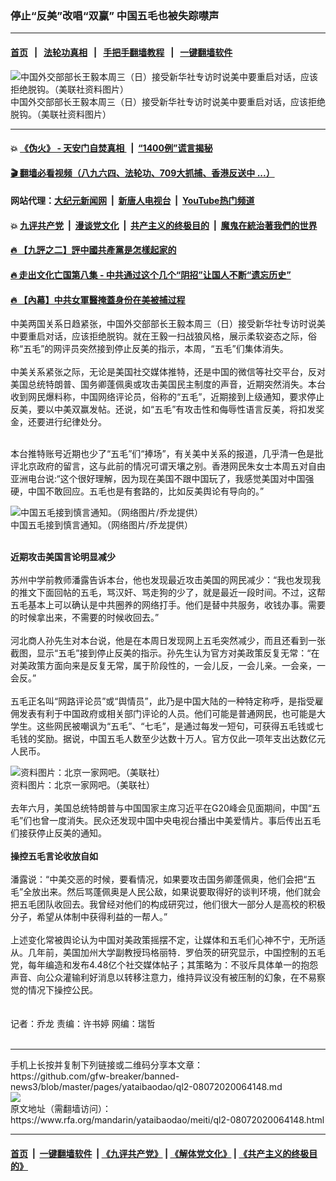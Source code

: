 ### 停止“反美”改唱“双赢”  中国五毛也被失踪噤声
------------------------

#### [首页](https://github.com/gfw-breaker/banned-news3/blob/master/README.md) &nbsp;&nbsp;|&nbsp;&nbsp; [法轮功真相](https://github.com/begood0513/basic/blob/master/README.md)  &nbsp;&nbsp;|&nbsp;&nbsp; [手把手翻墙教程](https://github.com/gfw-breaker/guides/wiki)  &nbsp;&nbsp;|&nbsp;&nbsp; [一键翻墙软件](https://github.com/gfw-breaker/nogfw/blob/master/README.md)  



<div id="headerimg">
 <img alt="中国外交部部长王毅本周三（日）接受新华社专访时说美中要重启对话，应该拒绝脱钩。（美联社资料图片）" src="https://www.rfa.org/mandarin/yataibaodao/meiti/ql2-08072020064148.html/2018-05-03T014403Z_1570809754_RC13D78E0020_RTRMADP_3_USA-TRADE-CHINA.jpg/@@images/769d9563-1aaf-40cb-b5a0-bf33595a0f8f.jpeg" title="中国外交部部长王毅本周三（日）接受新华社专访时说美中要重启对话，应该拒绝脱钩。（美联社资料图片）"/>
 <div id="headerimgcontents">
  <div id="headerimgcaption">
   <span>
    中国外交部部长王毅本周三（日）接受新华社专访时说美中要重启对话，应该拒绝脱钩。（美联社资料图片）
   </span>
   <!-- zoomattribute -->
  </div>
  <!-- headerimgcaption -->
 </div>
 <!-- headerimagecontents -->
</div>

<hr/>


#### 💥 [《伪火》 - 天安门自焚真相 ](http://141.164.51.119:10000/videos/blog/weihuo.html)&nbsp; |&nbsp; [“1400例”谎言揭秘  ](http://141.164.51.119:10000/videos/blog/jiexi1400.html)

#### [ 🎬  翻墙必看视频（八九六四、法轮功、709大抓捕、香港反送中 ...）](https://github.com/gfw-breaker/links/blob/master/banned.md)

#### 网站代理：[大纪元新闻网](http://167.172.10.89:10080/gb/) &nbsp;|&nbsp; [新唐人电视台](http://167.172.10.89:8808/gb/) &nbsp;|&nbsp; [YouTube热门频道](http://158.247.203.241/youtube.html)

#### 💥 [九评共产党](http://141.164.51.119:10000/videos/res/jiuping/)&nbsp; |&nbsp; [漫谈党文化](http://141.164.51.119:10000/videos/res/mtdwh/)&nbsp; |&nbsp; [共产主义的终极目的](http://141.164.51.119:10000/videos/res/zjmd/)&nbsp; |&nbsp; [魔鬼在統治著我們的世界](http://141.164.51.119:10000/videos/res/TheSpecter/)  

#### [ 🔥  【九評之二】評中國共產黨是怎樣起家的](http://141.164.51.119:10000/videos/news/../res/jiuping/index.html)

#### [ 🔥  走出文化亡国第八集 - 中共通过这个几个“阴招”让国人不断“遗忘历史”  ](http://141.164.51.119:10000/videos/news/../res/zcwhwg/index.html)

#### [ 🔥  【內幕】中共女軍醫掩蓋身份在美被捕过程](http://141.164.51.119:10000/videos/news/spy02.html)

<div id="storytext">
 <div>
  <div class="slot_header">
  </div>
 </div>
 <p>
 </p>
 <p>
  中美两国关系日趋紧张，中国外交部部长王毅本周三（日）接受新华社专访时说美中要重启对话，应该拒绝脱钩。就在王毅一扫战狼风格，展示柔软姿态之际，俗称“五毛”的网评员突然接到停止反美的指示，本周，“五毛”们集体消失。
  <br/>
  <br/>
  中美关系紧张之际，无论是美国社交媒体推特，还是中国的微信等社交平台，反对美国总统特朗普、国务卿蓬佩奥或攻击美国民主制度的声音，近期突然消失。本台收到网民爆料称，中国网络评论员，俗称的“五毛”，近期接到上级通知，要求停止反美，要以中美双赢发帖。还说，如“五毛”有攻击性和侮辱性语言反美，将扣发奖金，还要进行纪律处分。
 </p>
 <p>
 </p>
 <p>
  <br/>
  本台推特账号近期也少了“五毛”们“捧场”，有关美中关系的报道，几乎清一色是批评北京政府的留言，这与此前的情况可谓天壤之别。香港网民朱女士本周五对自由亚洲电台说:“这个很好理解，因为现在美国不跟中国玩了，我感觉美国对中国强硬，中国不敢回应。五毛也是有套路的，比如反美舆论有导向的。”
 </p>
 <p>
 </p>
 <p>
  <div class="image-inline captioned" style="width:1500px;">
   <div style="width:1500px;">
    <img alt="中国五毛接到慎言通知。（网络图片/乔龙提供）" src="https://www.rfa.org/mandarin/yataibaodao/meiti/ql2-08072020064148.html/m0807-ql2p.jpg" title="中国五毛接到慎言通知。（网络图片/乔龙提供）"/>
   </div>
   <div class="image-caption">
    <span style="width:1500px;">
     中国五毛接到慎言通知。（网络图片/乔龙提供）
    </span>
    <span class="copyright">
    </span>
   </div>
  </div>
 </p>
 <p>
  <br/>
  <b>
   近期攻击美国言论明显减少
  </b>
  <br/>
  <br/>
  苏州中学前教师潘露告诉本台，他也发现最近攻击美国的网民减少：“我也发现我的推文下面回帖的五毛，骂汉奸、骂走狗的少了，就是最近一段时间。不过，这帮五毛基本上可以确认是中共圈养的网络打手。他们是替中共服务，收钱办事。需要的时候拿出来，不需要的时候收回去。”
  <br/>
  <br/>
  河北商人孙先生对本台说，他是在本周日发现网上五毛突然减少，而且还看到一张截图，显示“五毛”接到停止反美的指示。孙先生认为官方对美政策反复无常：“在对美政策方面向来是反复无常，属于阶段性的，一会儿反，一会儿亲。一会亲，一会反。”
  <br/>
  <br/>
  五毛正名叫“网路评论员”或“舆情员”，此乃是中国大陆的一种特定称呼，是指受雇佣发表有利于中国政府或相关部门评论的人员。他们可能是普通网民，也可能是大学生。这些网民被嘲讽为“五毛”、“七毛”，是通过每发一短句，可获得五毛钱或七毛钱的奖励。据说，中国五毛人数至少达数十万人。官方仅此一项年支出达数亿元人民币。
 </p>
 <p>
 </p>
 <p>
  <div class="image-inline captioned" style="width:1500px;">
   <div style="width:1500px;">
    <img alt="资料图片：北京一家网吧。（美联社）" src="https://www.rfa.org/mandarin/yataibaodao/meiti/ql2-08072020064148.html/AP_308946385889.jpg" title="资料图片：北京一家网吧。（美联社）"/>
   </div>
   <div class="image-caption">
    <span style="width:1500px;">
     资料图片：北京一家网吧。（美联社）
    </span>
    <span class="copyright">
    </span>
   </div>
  </div>
  <br/>
  去年六月，美国总统特朗普与中国国家主席习近平在G20峰会见面期间，中国“五毛”们也曾一度消失。民众还发现中国中央电视台播出中美爱情片。事后传出五毛们接获停止反美的通知。
  <br/>
  <br/>
  <b>
   操控五毛言论收放自如
  </b>
  <br/>
  <br/>
  潘露说：“中美交恶的时候，要看情况，如果要攻击国务卿蓬佩奥，他们会把“五毛”全放出来。然后骂蓬佩奥是人民公敌，如果说要取得好的谈判环境，他们就会把五毛团队收回去。我曾经对他们的构成研究过，他们很大一部分人是高校的积极分子，希望从体制中获得利益的一帮人。”
  <br/>
  <br/>
  上述变化常被舆论认为中国对美政策摇摆不定，让媒体和五毛们心神不宁，无所适从。几年前，美国加州大学副教授玛格丽特．罗伯茨的研究显示，中国控制的五毛党，每年编造和发布4.48亿个社交媒体帖子；其策略为：不驳斥具体单一的抱怨声音、向公众灌输利好消息以转移注意力，维持异议没有被压制的幻象，在不易察觉的情况下操控公民。
  <br/>
  <br/>
  <br/>
  记者：乔龙 责编：许书婷 网编：瑞哲
  <br/>
  <br/>
 </p>
</div>

<hr/>
手机上长按并复制下列链接或二维码分享本文章：<br/>
https://github.com/gfw-breaker/banned-news3/blob/master/pages/yataibaodao/ql2-08072020064148.md <br/>
<a href='https://github.com/gfw-breaker/banned-news3/blob/master/pages/yataibaodao/ql2-08072020064148.md'><img src='https://github.com/gfw-breaker/banned-news3/blob/master/pages/yataibaodao/ql2-08072020064148.md.png'/></a> <br/>
原文地址（需翻墙访问）：https://www.rfa.org/mandarin/yataibaodao/meiti/ql2-08072020064148.html


------------------------
#### [首页](https://github.com/gfw-breaker/banned-news3/blob/master/README.md) &nbsp;|&nbsp; [一键翻墙软件](https://github.com/gfw-breaker/nogfw/blob/master/README.md) &nbsp;| [《九评共产党》](https://github.com/gfw-breaker/9ping.md/blob/master/README.md#九评之一评共产党是什么) | [《解体党文化》](https://github.com/gfw-breaker/jtdwh.md/blob/master/README.md) | [《共产主义的终极目的》](https://github.com/gfw-breaker/gczydzjmd.md/blob/master/README.md)


<img src='http://gfw-breaker.win/banned-news3/pages/yataibaodao/ql2-08072020064148.md' width='0px' height='0px'/>
